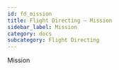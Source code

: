 ```yaml
---
id: fd_mission
title: Flight Directing — Mission
sidebar_label: Mission
category: docs
subcategory: Flight Directing
---
```


Mission
